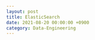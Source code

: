 ```yaml
---
layout: post
title: ElasticSearch 
date: 2021-08-20 00:00:00 +0900
category: Data-Engineering
---
```


